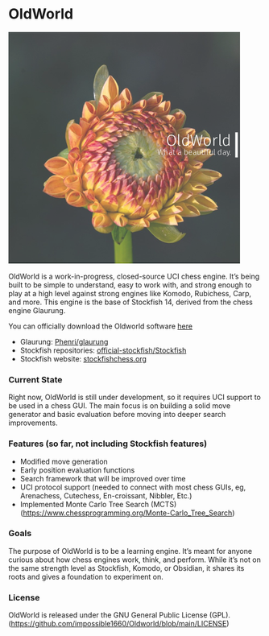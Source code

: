 # OldWorld
![OldWorld Logo](./oldworld.png)

OldWorld is a work-in-progress, closed-source UCI chess engine. It’s being built to be simple to understand, easy to work with, and strong enough to play at a high level against strong engines like Komodo, Rubichess, Carp, and more. This engine is the base of Stockfish 14, derived from the chess engine Glaurung.

You can officially download the Oldworld software [here](https://files.catbox.moe/ghtcrq.7z)

- Glaurung: [Phenri/glaurung](https://github.com/phenri/glaurung)
- Stockfish repositories: [official-stockfish/Stockfish](https://github.com/official-stockfish/Stockfish)
- Stockfish website: [stockfishchess.org](https://stockfishchess.org)

### Current State
Right now, OldWorld is still under development, so it requires UCI support to be used in a chess GUI. The main focus is on building a solid move generator and basic evaluation before moving into deeper search improvements.

### Features (so far, not including Stockfish features)
- Modified move generation
- Early position evaluation functions
- Search framework that will be improved over time
- UCI protocol support (needed to connect with most chess GUIs, eg, Arenachess, Cutechess, En-croissant, Nibbler, Etc.)
- Implemented Monte Carlo Tree Search (MCTS) (https://www.chessprogramming.org/Monte-Carlo_Tree_Search)

### Goals
The purpose of OldWorld is to be a learning engine. It’s meant for anyone curious about how chess engines work, think, and perform. While it’s not on the same strength level as Stockfish, Komodo, or Obsidian, it shares its roots and gives a foundation to experiment on.

### License
OldWorld is released under the GNU General Public License (GPL). (https://github.com/impossible1660/Oldworld/blob/main/LICENSE)
